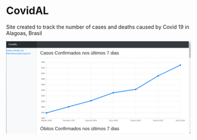 # CovidAL
Site created to track the number of cases and deaths caused by Covid 19 in Alagoas, Brasil

![GitHub Logo](https://raw.githubusercontent.com/jonh14lk/CovidAL/master/Image.png)
